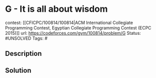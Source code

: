 # G - It is all about wisdom

contest: [[CFICPC/100814/100814|ACM International Collegiate Programming Contest, Egyptian Collegiate Programming Contest (ECPC 2015)]]
url: https://codeforces.com/gym/100814/problem/G
Status: #UNSOLVED
Tags: #

## Description

## Solution

